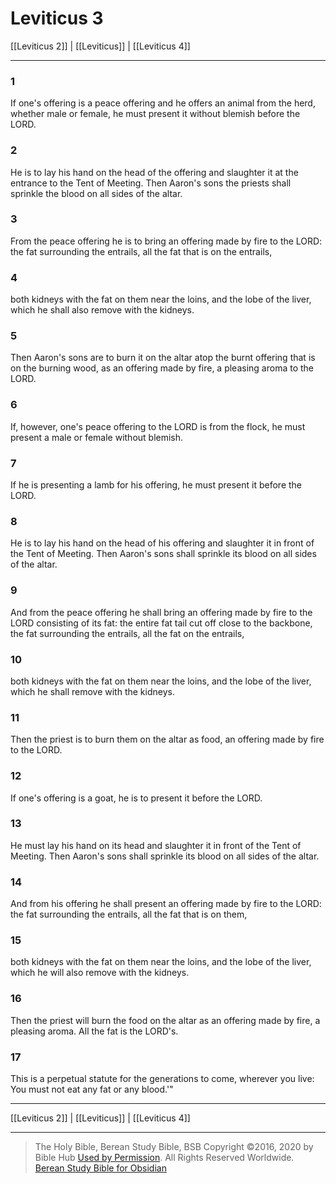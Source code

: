# Leviticus 3

[[Leviticus 2]] | [[Leviticus]] | [[Leviticus 4]]

---

### 1
If one's offering is a peace offering and he offers an animal from the herd, whether male or female, he must present it without blemish before the LORD.

### 2
He is to lay his hand on the head of the offering and slaughter it at the entrance to the Tent of Meeting. Then Aaron's sons the priests shall sprinkle the blood on all sides of the altar.

### 3
From the peace offering he is to bring an offering made by fire to the LORD: the fat surrounding the entrails, all the fat that is on the entrails,

### 4
both kidneys with the fat on them near the loins, and the lobe of the liver, which he shall also remove with the kidneys.

### 5
Then Aaron's sons are to burn it on the altar atop the burnt offering that is on the burning wood, as an offering made by fire, a pleasing aroma to the LORD.

### 6
If, however, one's peace offering to the LORD is from the flock, he must present a male or female without blemish.

### 7
If he is presenting a lamb for his offering, he must present it before the LORD.

### 8
He is to lay his hand on the head of his offering and slaughter it in front of the Tent of Meeting. Then Aaron's sons shall sprinkle its blood on all sides of the altar.

### 9
And from the peace offering he shall bring an offering made by fire to the LORD consisting of its fat: the entire fat tail cut off close to the backbone, the fat surrounding the entrails, all the fat on the entrails,

### 10
both kidneys with the fat on them near the loins, and the lobe of the liver, which he shall remove with the kidneys.

### 11
Then the priest is to burn them on the altar as food, an offering made by fire to the LORD.

### 12
If one's offering is a goat, he is to present it before the LORD.

### 13
He must lay his hand on its head and slaughter it in front of the Tent of Meeting. Then Aaron's sons shall sprinkle its blood on all sides of the altar.

### 14
And from his offering he shall present an offering made by fire to the LORD: the fat surrounding the entrails, all the fat that is on them,

### 15
both kidneys with the fat on them near the loins, and the lobe of the liver, which he will also remove with the kidneys.

### 16
Then the priest will burn the food on the altar as an offering made by fire, a pleasing aroma. All the fat is the LORD's.

### 17
This is a perpetual statute for the generations to come, wherever you live: You must not eat any fat or any blood.'"

---

[[Leviticus 2]] | [[Leviticus]] | [[Leviticus 4]]

---

> The Holy Bible, Berean Study Bible, BSB
> Copyright &copy;2016, 2020 by Bible Hub
> [Used by Permission](https://berean.bible/terms.htm). All Rights Reserved Worldwide.
> [Berean Study Bible for Obsidian](https://github.com/gapmiss/berean-study-bible-for-obsidian)

